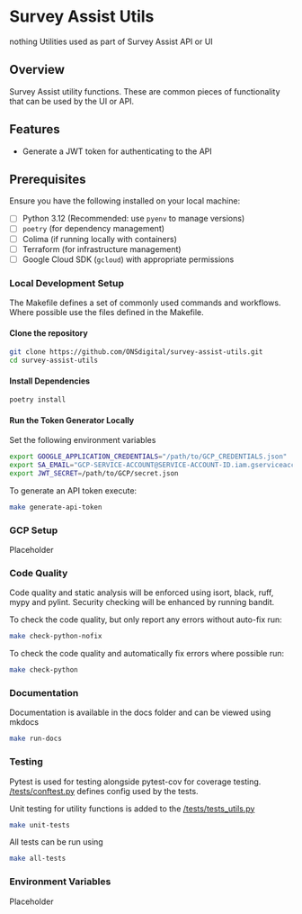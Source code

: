 # Survey Assist Utils


nothing
Utilities used as part of Survey Assist API or UI

## Overview

Survey Assist utility functions. These are common pieces of functionality that can be used by the UI or API.

## Features

- Generate a JWT token for authenticating to the API

## Prerequisites

Ensure you have the following installed on your local machine:

- [ ] Python 3.12 (Recommended: use `pyenv` to manage versions)
- [ ] `poetry` (for dependency management)
- [ ] Colima (if running locally with containers)
- [ ] Terraform (for infrastructure management)
- [ ] Google Cloud SDK (`gcloud`) with appropriate permissions

### Local Development Setup

The Makefile defines a set of commonly used commands and workflows.  Where possible use the files defined in the Makefile.

#### Clone the repository

```bash
git clone https://github.com/ONSdigital/survey-assist-utils.git
cd survey-assist-utils
```

#### Install Dependencies

```bash
poetry install
```

#### Run the Token Generator Locally

Set the following environment variables

```bash
export GOOGLE_APPLICATION_CREDENTIALS="/path/to/GCP_CREDENTIALS.json"
export SA_EMAIL="GCP-SERVICE-ACCOUNT@SERVICE-ACCOUNT-ID.iam.gserviceaccount.com"
export JWT_SECRET=/path/to/GCP/secret.json
```

To generate an API token execute:

```bash
make generate-api-token
```

### GCP Setup

Placeholder

### Code Quality

Code quality and static analysis will be enforced using isort, black, ruff, mypy and pylint. Security checking will be enhanced by running bandit.

To check the code quality, but only report any errors without auto-fix run:

```bash
make check-python-nofix
```

To check the code quality and automatically fix errors where possible run:

```bash
make check-python
```

### Documentation

Documentation is available in the docs folder and can be viewed using mkdocs

```bash
make run-docs
```

### Testing

Pytest is used for testing alongside pytest-cov for coverage testing.  [/tests/conftest.py](/tests/conftest.py) defines config used by the tests.

Unit testing for utility functions is added to the [/tests/tests_utils.py](./tests/tests_utils.py)

```bash
make unit-tests
```

All tests can be run using

```bash
make all-tests
```

### Environment Variables

Placeholder
